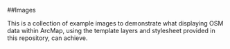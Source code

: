 ##Images

This is a collection of example images to demonstrate what displaying OSM data within ArcMap, using the template layers and stylesheet provided in this repository, can achieve. 
